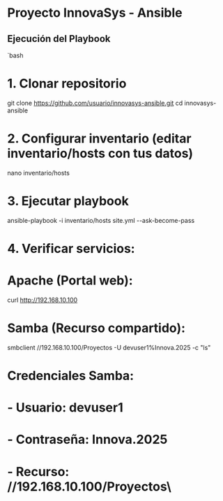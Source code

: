 # Proyecto InnovaSys - Ansible

## Ejecución del Playbook

`bash
# 1. Clonar repositorio
git clone https://github.com/usuario/innovasys-ansible.git
cd innovasys-ansible

# 2. Configurar inventario (editar inventario/hosts con tus datos)
nano inventario/hosts

# 3. Ejecutar playbook
ansible-playbook -i inventario/hosts site.yml --ask-become-pass

# 4. Verificar servicios:

# Apache (Portal web):
curl http://192.168.10.100

# Samba (Recurso compartido):
smbclient //192.168.10.100/Proyectos -U devuser1%Innova.2025 -c "ls"

# Credenciales Samba:
# - Usuario: devuser1
# - Contraseña: Innova.2025
# - Recurso: //192.168.10.100/Proyectos\
